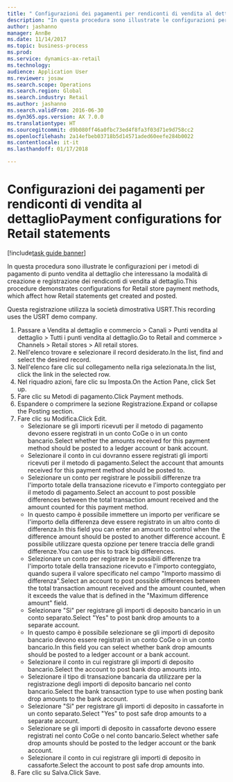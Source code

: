 ```yaml
--- 
title: " Configurazioni dei pagamenti per rendiconti di vendita al dettaglio"
description: "In questa procedura sono illustrate le configurazioni per i metodi di pagamento di punto vendita al dettaglio che interessano la modalità di creazione e registrazione dei rendiconti di vendita al dettaglio."
author: jashanno
manager: AnnBe
ms.date: 11/14/2017
ms.topic: business-process
ms.prod: 
ms.service: dynamics-ax-retail
ms.technology: 
audience: Application User
ms.reviewer: josaw
ms.search.scope: Operations
ms.search.region: Global
ms.search.industry: Retail
ms.author: jashanno
ms.search.validFrom: 2016-06-30
ms.dyn365.ops.version: AX 7.0.0
ms.translationtype: HT
ms.sourcegitcommit: d9b080ff46a0fbc73ed4f8fa3f03d71e9d758cc2
ms.openlocfilehash: 2a14efbeb03718b5d14571aded60eefe284b0022
ms.contentlocale: it-it
ms.lasthandoff: 01/17/2018

---
```

# <a name="payment-configurations-for-retail-statements"></a><span data-ttu-id="a1925-103"> Configurazioni dei pagamenti per rendiconti di vendita al dettaglio</span><span class="sxs-lookup"><span data-stu-id="a1925-103">Payment configurations for Retail statements</span></span>

[!include[task guide banner](../includes/task-guide-banner.md)]

<span data-ttu-id="a1925-104">In questa procedura sono illustrate le configurazioni per i metodi di pagamento di punto vendita al dettaglio che interessano la modalità di creazione e registrazione dei rendiconti di vendita al dettaglio.</span><span class="sxs-lookup"><span data-stu-id="a1925-104">This procedure demonstrates configurations for Retail store payment methods, which affect how Retail statements get created and posted.</span></span>

<span data-ttu-id="a1925-105">Questa registrazione utilizza la società dimostrativa USRT.</span><span class="sxs-lookup"><span data-stu-id="a1925-105">This recording uses the USRT demo company.</span></span>

1. <span data-ttu-id="a1925-106">Passare a Vendita al dettaglio e commercio > Canali > Punti vendita al dettaglio > Tutti i punti vendita al dettaglio.</span><span class="sxs-lookup"><span data-stu-id="a1925-106">Go to Retail and commerce > Channels > Retail stores > All retail stores.</span></span>
2. <span data-ttu-id="a1925-107">Nell'elenco trovare e selezionare il record desiderato.</span><span class="sxs-lookup"><span data-stu-id="a1925-107">In the list, find and select the desired record.</span></span>
3. <span data-ttu-id="a1925-108">Nell'elenco fare clic sul collegamento nella riga selezionata.</span><span class="sxs-lookup"><span data-stu-id="a1925-108">In the list, click the link in the selected row.</span></span>
4. <span data-ttu-id="a1925-109">Nel riquadro azioni, fare clic su Imposta.</span><span class="sxs-lookup"><span data-stu-id="a1925-109">On the Action Pane, click Set up.</span></span>
5. <span data-ttu-id="a1925-110">Fare clic su Metodi di pagamento.</span><span class="sxs-lookup"><span data-stu-id="a1925-110">Click Payment methods.</span></span>
6. <span data-ttu-id="a1925-111">Espandere o comprimere la sezione Registrazione.</span><span class="sxs-lookup"><span data-stu-id="a1925-111">Expand or collapse the Posting section.</span></span>
7. <span data-ttu-id="a1925-112">Fare clic su Modifica.</span><span class="sxs-lookup"><span data-stu-id="a1925-112">Click Edit.</span></span>
    * <span data-ttu-id="a1925-113">Selezionare se gli importi ricevuti per il metodo di pagamento devono essere registrati in un conto CoGe o in un conto bancario.</span><span class="sxs-lookup"><span data-stu-id="a1925-113">Select whether the amounts received for this payment method should be posted to a ledger account or bank account.</span></span>  
    * <span data-ttu-id="a1925-114">Selezionare il conto in cui dovranno essere registrati gli importi ricevuti per il metodo di pagamento.</span><span class="sxs-lookup"><span data-stu-id="a1925-114">Select the account that amounts received for this payment method should be posted to.</span></span>  
    * <span data-ttu-id="a1925-115">Selezionare un conto per registrare le possibili differenze tra l'importo totale della transazione ricevuto e l'importo conteggiato per il metodo di pagamento.</span><span class="sxs-lookup"><span data-stu-id="a1925-115">Select an account to post possible differences between the total transaction amount received and the amount counted for this payment method.</span></span>  
    * <span data-ttu-id="a1925-116">In questo campo è possibile immettere un importo per verificare se l'importo della differenza deve essere registrato in un altro conto di differenza.</span><span class="sxs-lookup"><span data-stu-id="a1925-116">In this field you can enter an amount to control when the difference amount should be posted to another difference account.</span></span> <span data-ttu-id="a1925-117">È possibile utilizzare questa opzione per tenere traccia delle grandi differenze.</span><span class="sxs-lookup"><span data-stu-id="a1925-117">You can use this to track big differences.</span></span>  
    * <span data-ttu-id="a1925-118">Selezionare un conto per registrare le possibili differenze tra l'importo totale della transazione ricevuto e l'importo conteggiato, quando supera il valore specificato nel campo "Importo massimo di differenza".</span><span class="sxs-lookup"><span data-stu-id="a1925-118">Select an account to post possible differences between the total transaction amount received and the amount counted, when it exceeds the value that is defined in the "Maximum difference amount" field.</span></span>  
    * <span data-ttu-id="a1925-119">Selezionare "Sì" per registrare gli importi di deposito bancario in un conto separato.</span><span class="sxs-lookup"><span data-stu-id="a1925-119">Select "Yes" to post bank drop amounts to a separate account.</span></span>  
    * <span data-ttu-id="a1925-120">In questo campo è possibile selezionare se gli importi di deposito bancario devono essere registrati in un conto CoGe o in un conto bancario.</span><span class="sxs-lookup"><span data-stu-id="a1925-120">In this field you can select whether bank drop amounts should be posted to a ledger account or a bank account.</span></span>  
    * <span data-ttu-id="a1925-121">Selezionare il conto in cui registrare gli importi di deposito bancario.</span><span class="sxs-lookup"><span data-stu-id="a1925-121">Select the account to post bank drop amounts into.</span></span>  
    * <span data-ttu-id="a1925-122">Selezionare il tipo di transazione bancaria da utilizzare per la registrazione degli importi di deposito bancario nel conto bancario.</span><span class="sxs-lookup"><span data-stu-id="a1925-122">Select the bank transaction type to use when posting bank drop amounts to the bank account.</span></span>  
    * <span data-ttu-id="a1925-123">Selezionare "Sì" per registrare gli importi di deposito in cassaforte in un conto separato.</span><span class="sxs-lookup"><span data-stu-id="a1925-123">Select "Yes" to post safe drop amounts to a separate account.</span></span>  
    * <span data-ttu-id="a1925-124">Selezionare se gli importi di deposito in cassaforte devono essere registrati nel conto CoGe o nel conto bancario.</span><span class="sxs-lookup"><span data-stu-id="a1925-124">Select whether safe drop amounts should be posted to the ledger account or the bank account.</span></span>  
    * <span data-ttu-id="a1925-125">Selezionare il conto in cui registrare gli importi di deposito in cassaforte.</span><span class="sxs-lookup"><span data-stu-id="a1925-125">Select the account to post safe drop amounts into.</span></span>  
8. <span data-ttu-id="a1925-126">Fare clic su Salva.</span><span class="sxs-lookup"><span data-stu-id="a1925-126">Click Save.</span></span>



